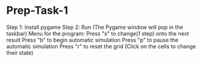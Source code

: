 # Prep-Task-1
Step 1: Install pygame
Step 2: Run (The Pygame window will pop in the taskbar)
Menu for the program:
  Press "s" to change(1 step) onto the next result
  Press "b" to begin automatic simulation 
  Press "p" to pause the automatic simulation
  Press "r" to reset the grid
  (Click on the cells to change their state)
